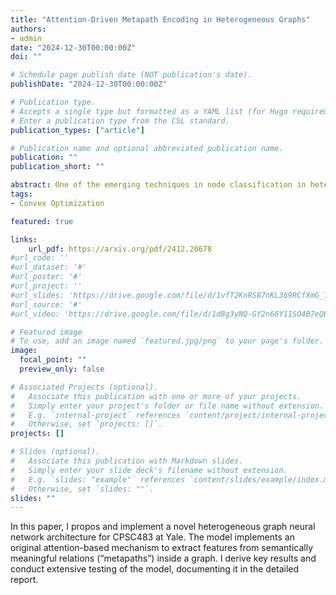 ```yaml
---
title: "Attention-Driven Metapath Encoding in Heterogeneous Graphs"
authors:
- admin
date: "2024-12-30T00:00:00Z"
doi: ""

# Schedule page publish date (NOT publication's date).
publishDate: "2024-12-30T00:00:00Z"

# Publication type.
# Accepts a single type but formatted as a YAML list (for Hugo requirements).
# Enter a publication type from the CSL standard.
publication_types: ["article"]

# Publication name and optional abbreviated publication name.
publication: ""
publication_short: ""

abstract: One of the emerging techniques in node classification in heterogeneous graphs is to restrict message aggregation to pre-defined, semantically meaningful structures called metapaths. This work is the first attempt to incorporate attention into the process of encoding entire metapaths without dropping intermediate nodes. In particular, we construct two encoders: the first uses sequential attention to extend the multi-hop message passing algorithm designed in Wang et al. to the metapath setting, and the second incorporates direct attention to extract semantic relations in the metapath. The model then employs the intra-metapath and inter-metapath aggregation mechanisms of Wang et al. We furthermore use the powerful training scheduler specialized for heterogeneous graphs that was developed in Wong et al., ensuring the model slowly learns how to classify the most difficult nodes. The result is a resilient, general-purpose framework for capturing semantic structures in heterogeneous graphs. In particular, we demonstrate that our model is competitive with state-of-the-art models on performing node classification on the IMDB dataset, a popular benchmark introduced in Lv et al.
tags:
- Convex Optimization

featured: true

links:
    url_pdf: https://arxiv.org/pdf/2412.20678
#url_code: ''
#url_dataset: '#'
#url_poster: '#'
#url_project: ''
#url_slides: 'https://drive.google.com/file/d/1vfT2KnRS87nKL369RCfXmG_TdoF5UKcK/view?usp=sharing'
#url_source: '#'
#url_video: 'https://drive.google.com/file/d/1d8g3yNQ-GY2n66Y11SO4B7eQEKzLqx4W/view?usp=drive_link'

# Featured image
# To use, add an image named `featured.jpg/png` to your page's folder. 
image:
  focal_point: ""
  preview_only: false

# Associated Projects (optional).
#   Associate this publication with one or more of your projects.
#   Simply enter your project's folder or file name without extension.
#   E.g. `internal-project` references `content/project/internal-project/index.md`.
#   Otherwise, set `projects: []`.
projects: []

# Slides (optional).
#   Associate this publication with Markdown slides.
#   Simply enter your slide deck's filename without extension.
#   E.g. `slides: "example"` references `content/slides/example/index.md`.
#   Otherwise, set `slides: ""`.
slides: ""
---
```


In this paper, I propos and implement a novel heterogeneous graph neural network architecture for CPSC483 at Yale. The model implements an original attention-based mechanism to extract features from semantically meaningful relations (“metapaths”) inside a graph. I derive key results and conduct extensive testing of the model, documenting it in the detailed report.